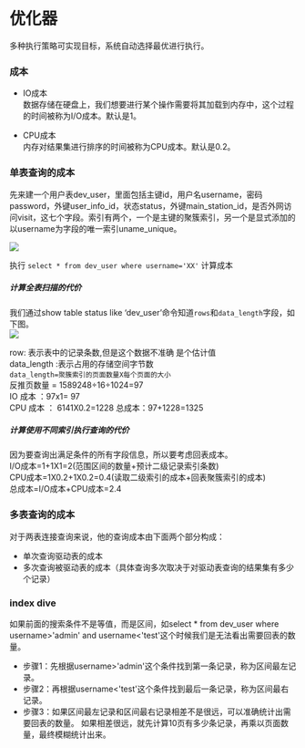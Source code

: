 # 优化器

多种执行策略可实现目标，系统自动选择最优进行执行。


### 成本

- IO成本  
   数据存储在硬盘上，我们想要进行某个操作需要将其加载到内存中，这个过程的时间被称为I/O成本。默认是1。
 
- CPU成本     
   内存对结果集进行排序的时间被称为CPU成本。默认是0.2。
   
### 单表查询的成本

先来建一个用户表dev_user，里面包括主键id，用户名username，密码password，外键user_info_id，状态status，外键main_station_id，是否外网访问visit，这七个字段。索引有两个，一个是主键的聚簇索引，另一个是显式添加的以username为字段的唯一索引uname_unique。

![](https://user-gold-cdn.xitu.io/2019/12/25/16f3b9737cd2a994)

执行 `select * from dev_user where username='XX'` 计算成本

##### 计算全表扫描的代价     
 我们通过show table status like ‘dev_user’命令知道`rows`和`data_length`字段，如下图。   
 ![](https://user-gold-cdn.xitu.io/2019/12/25/16f3bb9f9d3c2fb5)
 
 row: 表示表中的记录条数,但是这个数据不准确 是个估计值     
 data_length :表示占用的存储空间字节数  
 `data_length=聚簇索引的页面数量X每个页面的大小`    
 反推页数量 =  1589248÷16÷1024=97    
 IO 成本 ：97x1= 97    
 CPU 成本 ： 6141X0.2=1228 
 总成本：97+1228=1325   
 
#####  计算使用不同索引执行查询的代价
因为要查询出满足条件的所有字段信息，所以要考虑回表成本。    
I/O成本=1+1X1=2(范围区间的数量+预计二级记录索引条数)   
CPU成本=1X0.2+1X0.2=0.4(读取二级索引的成本+回表聚簇索引的成本)  
总成本=I/O成本+CPU成本=2.4 
 
 
### 多表查询的成本 
对于两表连接查询来说，他的查询成本由下面两个部分构成：     
 + 单次查询驱动表的成本  
 + 多次查询被驱动表的成本（具体查询多次取决于对驱动表查询的结果集有多少个记录）

### index dive

 如果前面的搜索条件不是等值，而是区间，如select * from dev_user where username>'admin' and username<'test'这个时候我们是无法看出需要回表的数量。
 + 步骤1：先根据username>'admin'这个条件找到第一条记录，称为区间最左记录。       
 + 步骤2：再根据username<'test'这个条件找到最后一条记录，称为区间最右记录。       
 + 步骤3：如果区间最左记录和区间最右记录相差不是很远，可以准确统计出需要回表的数量。 如果相差很远，就先计算10页有多少条记录，再乘以页面数量，最终模糊统计出来。

